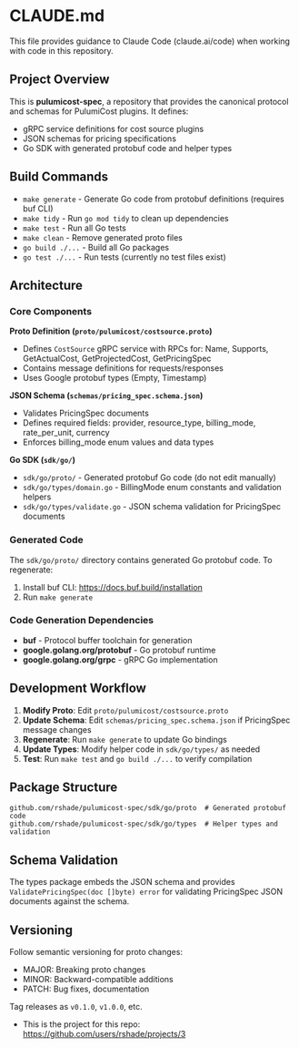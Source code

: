 # CLAUDE.md

This file provides guidance to Claude Code (claude.ai/code) when working with code in this repository.

## Project Overview

This is **pulumicost-spec**, a repository that provides the canonical protocol and schemas for PulumiCost plugins. It defines:
- gRPC service definitions for cost source plugins
- JSON schemas for pricing specifications
- Go SDK with generated protobuf code and helper types

## Build Commands

- `make generate` - Generate Go code from protobuf definitions (requires buf CLI)
- `make tidy` - Run `go mod tidy` to clean up dependencies  
- `make test` - Run all Go tests
- `make clean` - Remove generated proto files
- `go build ./...` - Build all Go packages
- `go test ./...` - Run tests (currently no test files exist)

## Architecture

### Core Components

**Proto Definition (`proto/pulumicost/costsource.proto`)**
- Defines `CostSource` gRPC service with RPCs for: Name, Supports, GetActualCost, GetProjectedCost, GetPricingSpec
- Contains message definitions for requests/responses
- Uses Google protobuf types (Empty, Timestamp)

**JSON Schema (`schemas/pricing_spec.schema.json`)**
- Validates PricingSpec documents
- Defines required fields: provider, resource_type, billing_mode, rate_per_unit, currency
- Enforces billing_mode enum values and data types

**Go SDK (`sdk/go/`)**
- `sdk/go/proto/` - Generated protobuf Go code (do not edit manually)
- `sdk/go/types/domain.go` - BillingMode enum constants and validation helpers
- `sdk/go/types/validate.go` - JSON schema validation for PricingSpec documents

### Generated Code

The `sdk/go/proto/` directory contains generated Go protobuf code. To regenerate:
1. Install buf CLI: https://docs.buf.build/installation
2. Run `make generate`

### Code Generation Dependencies

- **buf** - Protocol buffer toolchain for generation
- **google.golang.org/protobuf** - Go protobuf runtime
- **google.golang.org/grpc** - gRPC Go implementation

## Development Workflow

1. **Modify Proto**: Edit `proto/pulumicost/costsource.proto`
2. **Update Schema**: Edit `schemas/pricing_spec.schema.json` if PricingSpec message changes
3. **Regenerate**: Run `make generate` to update Go bindings
4. **Update Types**: Modify helper code in `sdk/go/types/` as needed
5. **Test**: Run `make test` and `go build ./...` to verify compilation

## Package Structure

```
github.com/rshade/pulumicost-spec/sdk/go/proto  # Generated protobuf code
github.com/rshade/pulumicost-spec/sdk/go/types  # Helper types and validation
```

## Schema Validation

The types package embeds the JSON schema and provides `ValidatePricingSpec(doc []byte) error` for validating PricingSpec JSON documents against the schema.

## Versioning

Follow semantic versioning for proto changes:
- MAJOR: Breaking proto changes
- MINOR: Backward-compatible additions  
- PATCH: Bug fixes, documentation

Tag releases as `v0.1.0`, `v1.0.0`, etc.
- This is the project for this repo: https://github.com/users/rshade/projects/3